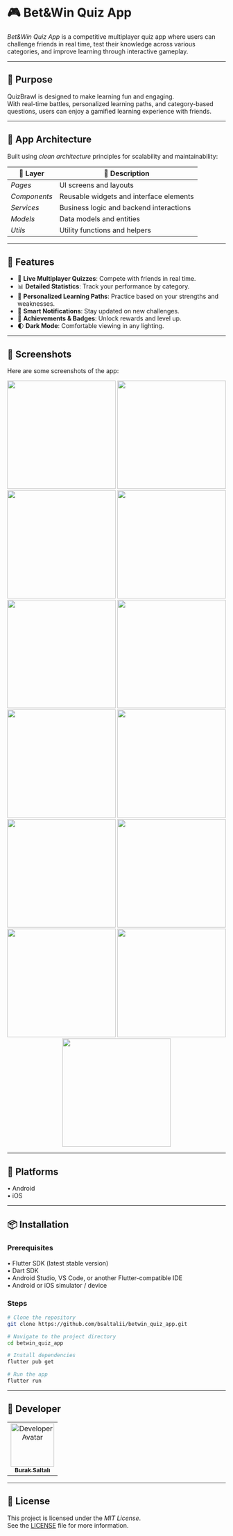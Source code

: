 # 🎮 Bet&Win Quiz App

*Bet&Win Quiz App* is a competitive multiplayer quiz app where users can challenge friends in real time, test their knowledge across various categories, and improve learning through interactive gameplay.

---

## 🎯 Purpose

QuizBrawl is designed to make learning fun and engaging.  
With real-time battles, personalized learning paths, and category-based questions, users can enjoy a gamified learning experience with friends.

---

## 🧩 App Architecture

Built using *clean architecture* principles for scalability and maintainability:

| 🧱 Layer      | 📌 Description                            |
|--------------|--------------------------------------------|
| *Pages*      | UI screens and layouts                    |
| *Components* | Reusable widgets and interface elements   |
| *Services*   | Business logic and backend interactions   |
| *Models*     | Data models and entities                  |
| *Utils*      | Utility functions and helpers             |

---

## 🚀 Features

<ul>
  <li>👥 <strong>Live Multiplayer Quizzes</strong>: Compete with friends in real time.</li>
  <li>📊 <strong>Detailed Statistics</strong>: Track your performance by category.</li>
  <li>🧠 <strong>Personalized Learning Paths</strong>: Practice based on your strengths and weaknesses.</li>
  <li>🔔 <strong>Smart Notifications</strong>: Stay updated on new challenges.</li>
  <li>🏅 <strong>Achievements & Badges</strong>: Unlock rewards and level up.</li>
  <li>🌓 <strong>Dark Mode</strong>: Comfortable viewing in any lighting.</li>
</ul>

---

## 📸 Screenshots

Here are some screenshots of the app:

<p align="center">
  <img src="https://github.com/bsaltalii/betwin_quiz_app/blob/main/betwinquizapp/assets/screenshots/login_page.png" width="250"/>
  <img src="https://github.com/bsaltalii/betwin_quiz_app/blob/main/betwinquizapp/assets/screenshots/register_page.png" width="250" />
  <img src="https://github.com/bsaltalii/betwin_quiz_app/blob/main/betwinquizapp/assets/screenshots/avatar_selection_page.png" width="250" />
  <img src="https://github.com/bsaltalii/betwin_quiz_app/blob/main/betwinquizapp/assets/screenshots/drawer.png" width="250" />
  <img src="https://github.com/bsaltalii/betwin_quiz_app/blob/main/betwinquizapp/assets/screenshots/home_page.png" width="250" />
  <img src="https://github.com/bsaltalii/betwin_quiz_app/blob/main/betwinquizapp/assets/screenshots/game_mode_selection_page.png" width="250" />
  <img src="https://github.com/bsaltalii/betwin_quiz_app/blob/main/betwinquizapp/assets/screenshots/profile_page.png" width="250" />
  <img src="https://github.com/bsaltalii/betwin_quiz_app/blob/main/betwinquizapp/assets/screenshots/rankings_page.png" width="250" />
  <img src="https://github.com/bsaltalii/betwin_quiz_app/blob/main/betwinquizapp/assets/screenshots/quiz_question.png" width="250" />
  <img src="https://github.com/bsaltalii/betwin_quiz_app/blob/main/betwinquizapp/assets/screenshots/quiz_question_2.png" width="250" />
  <img src="https://github.com/bsaltalii/betwin_quiz_app/blob/main/betwinquizapp/assets/screenshots/quiz_question_3.png" width="250" />
  <img src="https://github.com/bsaltalii/betwin_quiz_app/blob/main/betwinquizapp/assets/screenshots/quiz_result_failed.png" width="250" />
  <img src="https://github.com/bsaltalii/betwin_quiz_app/blob/main/betwinquizapp/assets/screenshots/quiz_result_success.png" width="250" />
</p>

---

## 📱 Platforms

•⁠  ⁠Android  
•⁠  ⁠iOS  

---

## 📦 Installation

### Prerequisites

•⁠  ⁠Flutter SDK (latest stable version)  
•⁠  ⁠Dart SDK  
•⁠  ⁠Android Studio, VS Code, or another Flutter-compatible IDE  
•⁠  ⁠Android or iOS simulator / device

### Steps

```bash
# Clone the repository
git clone https://github.com/bsaltalii/betwin_quiz_app.git

# Navigate to the project directory
cd betwin_quiz_app

# Install dependencies
flutter pub get

# Run the app
flutter run
```

---

## 👤 Developer

<table>
  <tbody>
    <tr>
      <td align="center">
        <a href="https://github.com/bsaltalii">
          <img src="https://avatars.githubusercontent.com/u/96692734?v=4" width="100px;" alt="Developer Avatar"/>
          <br /><sub><b>Burak Saltalı</b></sub>
        </a>
      </td>
    </tr>
  </tbody>
</table>

---

## 📝 License

This project is licensed under the *MIT License*.  
See the [LICENSE](LICENSE) file for more information.
